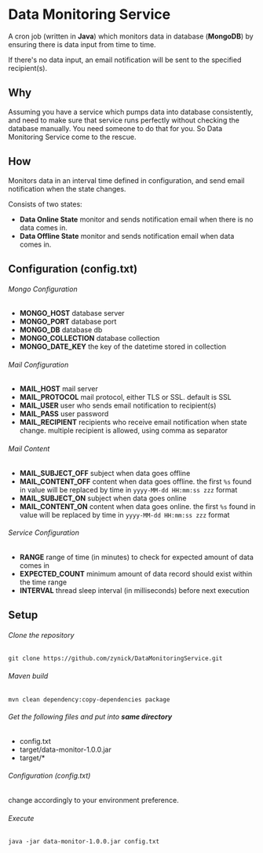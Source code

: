 # Data Monitoring Service

A cron job (written in **Java**) which monitors data in database (**MongoDB**) by ensuring there is data input from time to time.

If there's no data input, an email notification will be sent to the specified recipient(s).

## Why

Assuming you have a service which pumps data into database consistently, and need to make sure that service runs perfectly without checking the database manually. You need someone to do that for you. So Data Monitoring Service come to the rescue.

## How

Monitors data in an interval time defined in configuration, and send email notification when the state changes.

Consists of two states:
 * **Data Online State** monitor and sends notification email when there is no data comes in.
 * **Data Offline State** monitor and sends notification email when data comes in.

## Configuration (config.txt)

###### Mongo Configuration
 * **MONGO_HOST** database server
 * **MONGO_PORT** database port
 * **MONGO_DB** database db
 * **MONGO_COLLECTION** database collection
 * **MONGO_DATE_KEY** the key of the datetime stored in collection

###### Mail Configuration
 * **MAIL_HOST** mail server
 * **MAIL_PROTOCOL** mail protocol, either TLS or SSL. default is SSL
 * **MAIL_USER** user who sends email notification to recipient(s)
 * **MAIL_PASS** user password
 * **MAIL_RECIPIENT** recipients who receive email notification when state change. multiple recipient is allowed, using comma as separator

###### Mail Content
 * **MAIL_SUBJECT_OFF** subject when data goes offline
 * **MAIL_CONTENT_OFF** content when data goes offline. the first `%s` found in value will be replaced by time in `yyyy-MM-dd HH:mm:ss zzz` format
 * **MAIL_SUBJECT_ON** subject when data goes online
 * **MAIL_CONTENT_ON** content when data goes online. the first `%s` found in value will be replaced by time in `yyyy-MM-dd HH:mm:ss zzz` format

###### Service Configuration
 * **RANGE** range of time (in minutes) to check for expected amount of data comes in
 * **EXPECTED_COUNT** minimum amount of data record should exist within the time range
 * **INTERVAL** thread sleep interval (in milliseconds) before next execution

## Setup

###### Clone the repository
```
git clone https://github.com/zynick/DataMonitoringService.git
```

###### Maven build
```
mvn clean dependency:copy-dependencies package
```

###### Get the following files and put into **same directory**
* config.txt
* target/data-monitor-1.0.0.jar
* target/*

###### Configuration (config.txt)
change accordingly to your environment preference.

###### Execute
```
java -jar data-monitor-1.0.0.jar config.txt
```
